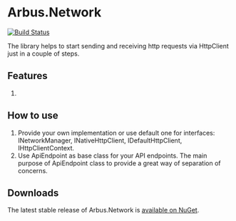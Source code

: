 # Arbus.Network 
[![Build Status](https://dev.azure.com/arbus/Arbus.Network/_apis/build/status/Arbus.Network?branchName=refs%2Fpull%2F1%2Fmerge)](https://dev.azure.com/arbus/Arbus.Network/_build/latest?definitionId=40&branchName=refs%2Fpull%2F1%2Fmerge)

The library helps to start sending and receiving http requests via HttpClient just in a couple of steps. 

## Features ##
1. 

## How to use ##
1. Provide your own implementation or use default one for interfaces: INetworkManager, INativeHttpClient, IDefaultHttpClient, IHttpClientContext.
2. Use ApiEndpoint as base class for your API endpoints. The main purpose of ApiEndpoint class to provide a great way of separation of concerns.

## Downloads ##

The latest stable release of Arbus.Network is [available on NuGet](https://www.nuget.org/packages/Arbus.Network/).